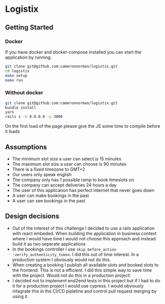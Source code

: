 # Logistix

## Getting Started
### Docker
If you have docker and docker-compose installed you can start the application by running:
```bash
git clone git@github.com:cameronnorman/logistix.git
cd logistix
make setup
make run
```

### Without docker
```bash
git clone git@github.com:cameronnorman/logistix.git
bundle install
yarn
rails s -b 0.0.0.0 -p 3000
```

On the first load of the page please give the JS some time to compile before it loads
## Assumptions
- The minimum slot size a user can select is 15 minutes
- The maximum slot size a user can choose is 90 minutes
- There is a fixed timezone to GMT+2
- Our users only speak english
- The company only has 1 possible ramp to book timeslots on
- The company can accept deliveries 24 hours a day
- The user of this application has perfect internet that never goes down
- A user can make bookings in the past
- A user can see bookings in the past

## Design decisions
- Out of the interest of this challenge I decided to use a rails application with react embeded. When building the application in business context where I would have time I would not choose this approach and instead build it as two seperate applications
- In the bookings controller I use `skip_before_action :verify_authenticity_token`. I did this out of time interest. In a production system I obviously would not do this.
- When creating a booking I publish all available slots and booked slots to the frontend. This is not a efficient. I did this simple way to save time with the project. Would not do this in a production project!
- I decided not to implement end2end tests in this project but if I had to do it for a production project I would use cypress. I would obviously integrate this in the CI/CD pipleline and control pull request merging by using it.
